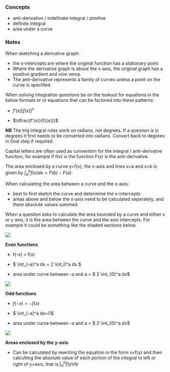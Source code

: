 ###   Concepts 

 - anti-derivative / indefinate integral / pimitive
  - definite integral
 - area under a curve
 


###   Notes 

When sketching a derivative graph:
 - the x-intercepts are where the original function has a stationary point
 - Where the derivative graph is above the x-axis, the original graph has a positive gradient and vice versa.
 - The anti-derivative represents a family of curves unless a point on the curve is specified.

 When solving integration questions be on the lookout for equations in the below formats or or equations that can be factored into these patterns:
  -  $f'(x)[f(x)]^n$ 
  
  - $\dfrac{f'(x)}{f((x))}$

  **NB** The trig integral rules work on radians, not degrees. If a question is in degrees it first needs to be converted into radians.  Convert back to degrees in final step if required.

  Capital letters are often used as convention for the integral / anti-derivatve function, for example if f(x) is the function F(x) is the anti-derivative.

  The area enclosed by a curve y=f(x), the x-axis and lines x=a and x=b is given by $\int_a^b f(x)dx = F(b)-F(a)$

  When calculating the area between a curve and the x-axis:
   - best to first sketch the curve and deterimine the x-intercepts
   - areas above and below the x-axis need to be calculated seperately, and there absolute values summed.

When a question asks to calculate the area bounded by a curve and either x or y axis, it is the area between the curve and the axis intercepts.  For example it could be something like the shaded sections below.

<!-- Parameter SiteRoot is defined in config.toml -->
<img class="special-img-class" src="/{{< param SiteRoot >}}/images/MA_C4_BoundedByCurve.jpg" />
 


**Even functions**
 - f(-x) = f(x)

- $ \int_{-a}^a dx = 2 \int_0^a dx $ 

- area under curve between -a and a  =  $ 2 \int_{0}^a dx$ 

<!-- Parameter SiteRoot is defined in config.toml -->
<img class="special-img-class" src="/{{< param SiteRoot >}}/images/MA_C4_EvenFunction.jpg" />


**Odd functions**
 - $f(-x) = -f(x)$

 - $ \int_{-a}^a dx=0$ 

 - area under curve between -a and a  =  $ 2 \int_{0}^a dx$ 
 
<!-- Parameter SiteRoot is defined in config.toml -->
<img class="special-img-class" src="/{{< param SiteRoot >}}/images/MA_C4_OddFunction.jpg" />



**Areas enclosed by the y-axis**
 - Can be calculated by rewriting the equation in the form x=f(y) and then calculting the absolute value of each portion of the integral to left or right of y=axis, that is $\int_a^b f(y) dy$
